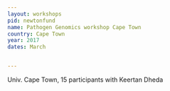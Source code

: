 ```yaml
---
layout: workshops
pid: newtonfund
name: Pathogen Genomics workshop Cape Town
country: Cape Town
year: 2017
dates: March


---
```


Univ. Cape Town, 15 participants with Keertan Dheda